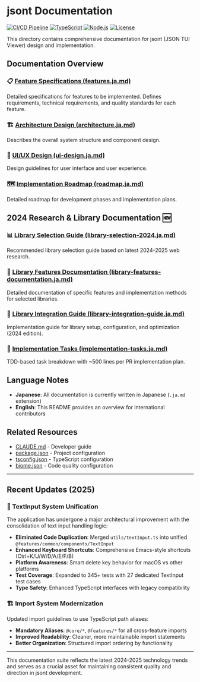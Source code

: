 # jsont Documentation

[![CI/CD Pipeline](https://github.com/SuzumiyaAoba/jsont/actions/workflows/ci.yml/badge.svg)](https://github.com/SuzumiyaAoba/jsont/actions/workflows/ci.yml)
[![TypeScript](https://img.shields.io/badge/TypeScript-5.8+-blue.svg)](https://www.typescriptlang.org/)
[![Node.js](https://img.shields.io/badge/Node.js-18+-green.svg)](https://nodejs.org/)
[![License](https://img.shields.io/badge/License-ISC-yellow.svg)](../package.json)

This directory contains comprehensive documentation for jsont (JSON TUI Viewer) design and implementation.

## Documentation Overview

### 📋 [Feature Specifications (features.ja.md)](./features.ja.md)
Detailed specifications for features to be implemented. Defines requirements, technical requirements, and quality standards for each feature.

### 🏗️ [Architecture Design (architecture.ja.md)](./architecture.ja.md)
Describes the overall system structure and component design.

### 🎨 [UI/UX Design (ui-design.ja.md)](./ui-design.ja.md)
Design guidelines for user interface and user experience.

### 🗺️ [Implementation Roadmap (roadmap.ja.md)](./roadmap.ja.md)
Detailed roadmap for development phases and implementation plans.

## 2024 Research & Library Documentation 🆕

### 📊 [Library Selection Guide (library-selection-2024.ja.md)](./library-selection-2024.ja.md)
Recommended library selection guide based on latest 2024-2025 web research.

### 📖 [Library Features Documentation (library-features-documentation.ja.md)](./library-features-documentation.ja.md)
Detailed documentation of specific features and implementation methods for selected libraries.

### 🔧 [Library Integration Guide (library-integration-guide.ja.md)](./library-integration-guide.ja.md)
Implementation guide for library setup, configuration, and optimization (2024 edition).

### 📝 [Implementation Tasks (implementation-tasks.ja.md)](./implementation-tasks.ja.md)
TDD-based task breakdown with ~500 lines per PR implementation plan.

## Language Notes

- **Japanese**: All documentation is currently written in Japanese (`.ja.md` extension)
- **English**: This README provides an overview for international contributors

## Related Resources

- [CLAUDE.md](../CLAUDE.md) - Developer guide
- [package.json](../package.json) - Project configuration
- [tsconfig.json](../tsconfig.json) - TypeScript configuration
- [biome.json](../biome.json) - Code quality configuration

---

## Recent Updates (2025)

### 🎯 TextInput System Unification
The application has undergone a major architectural improvement with the consolidation of text input handling logic:

- **Eliminated Code Duplication**: Merged `utils/textInput.ts` into unified `@features/common/components/TextInput`
- **Enhanced Keyboard Shortcuts**: Comprehensive Emacs-style shortcuts (Ctrl+K/U/W/D/A/E/F/B)
- **Platform Awareness**: Smart delete key behavior for macOS vs other platforms
- **Test Coverage**: Expanded to 345+ tests with 27 dedicated TextInput test cases
- **Type Safety**: Enhanced TypeScript interfaces with legacy compatibility

### 🏗️ Import System Modernization
Updated import guidelines to use TypeScript path aliases:
- **Mandatory Aliases**: `@core/*`, `@features/*` for all cross-feature imports
- **Improved Readability**: Cleaner, more maintainable import statements
- **Better Organization**: Structured import ordering by functionality

---

This documentation suite reflects the latest 2024-2025 technology trends and serves as a crucial asset for maintaining consistent quality and direction in jsont development.